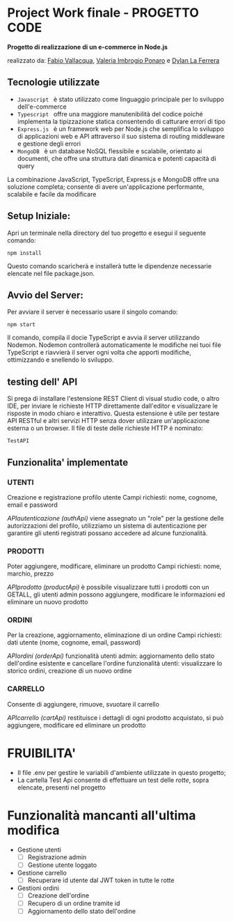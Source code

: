 # Project Work finale - PROGETTO CODE

**Progetto di realizzazione di un e-commerce in Node.js**

realizzato da: [Fabio Vallacqua](https://github.com/Gowater20), [Valeria Imbrogio Ponaro](https://github.com/IPVale) e [Dylan La Ferrera](https://github.com/Yomir00)

## Tecnologie utilizzate
 - `Javascript ` è stato utilizzato come linguaggio principale per lo sviluppo dell'e-commerce
 - `Typescript ` offre una maggiore manutenibilità del codice poiché implementa la tipizzazione statica consentendo di catturare errori di tipo
 - `Express.js ` è un framework web per Node.js che semplifica lo sviluppo di applicazioni web e API attraverso il suo sistema di routing
    middleware e gestione degli errori
 - `MongoDB ` è un database NoSQL flessibile e scalabile, orientato ai documenti, che offre una struttura dati dinamica e potenti capacità di
    query

La combinazione JavaScript, TypeScript, Express.js e MongoDB offre una soluzione completa;
consente di avere un'applicazione performante, scalabile e facile da modificare

## Setup Iniziale:

Apri un terminale nella directory del tuo progetto e esegui il seguente comando:

    npm install

Questo comando scaricherà e installerà tutte le dipendenze necessarie elencate nel file package.json.


## Avvio del Server:

Per avviare il server è necessario usare il singolo comando:

    npm start

Il comando, compila il docie TypeScript e avvia il server utilizzando Nodemon. Nodemon controllerà automaticamente le modifiche nei tuoi file TypeScript e riavvierà il server ogni volta che apporti modifiche, ottimizzando e snellendo lo sviluppo.

## testing dell' API


Si prega di installare l'estensione REST Client di visual studio code, o altro IDE,  per inviare le richieste HTTP direttamente dall'editor e visualizzare le risposte in modo chiaro e interattivo. Questa estensione è utile per testare API RESTful e altri servizi HTTP senza dover utilizzare un'applicazione esterna o un browser.
Il file di teste delle richieste HTTP è nominato:

    TestAPI

## Funzionalita' implementate
### UTENTI
Creazione e registrazione profilo utente
Campi richiesti: nome, cognome, email e password

*APIautenticazione (authApi)* viene assegnato un "role" per la gestione delle autorizzazioni
del profilo, utilizziamo un sistema di autenticazione per garantire gli utenti
registrati possano accedere ad alcune funzionalità.

### PRODOTTI
Poter aggiungere, modificare, eliminare un prodotto
Campi richiesti: nome, marchio, prezzo

*APIprodotto (productApi)* è possibile visualizzare tutti i prodotti con un GETALL, gli utenti admin
possono aggiungere, modificare le informazioni ed eliminare un nuovo prodotto

### ORDINI
Per la creazione, aggiornamento, eliminazione di un ordine
Campi richiesti: dati utente (nome, cognome, email, password)

*APIordini (orderApi)*
funzionalità utenti admin: aggiornamento dello stato dell'ordine esistente e cancellare l'ordine
funzionalità utenti: visualizzare lo storico ordini, creazione di un nuovo ordine

### CARRELLO
Consente di aggiungere, rimuove, svuotare il carrello

*APIcarrello (cartApi)* restituisce i dettagli di ogni prodotto acquistato, si può aggiungere, modificare ed eliminare un prodotto

# FRUIBILITA'
- Il file .env per gestire le variabili d'ambiente utilizzate in questo progetto;
- La cartella Test Api consente di effettuare un test delle *rotte*, sopra elencate, presenti nel progetto

# Funzionalità mancanti all'ultima modifica
- Gestione utenti
    - [ ] Registrazione admin
    - [ ] Gestione utente loggato
- Gestione carrello
    - [ ] Recuperare id utente dal JWT token in tutte le rotte
- Gestioni ordini
    - [ ] Creazione dell'ordine
    - [ ] Recupero di un ordine tramite id
    - [ ] Aggiornamento dello stato dell'ordine
